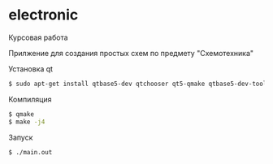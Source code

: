 # electronic 

Курсовая работа

Прилжение для создания простых схем по предмету "Схемотехника"


Установка qt

``` bash
$ sudo apt-get install qtbase5-dev qtchooser qt5-qmake qtbase5-dev-tools
```


Компиляция

``` bash
$ qmake
$ make -j4
```

Запуск

``` bash
$ ./main.out
```

